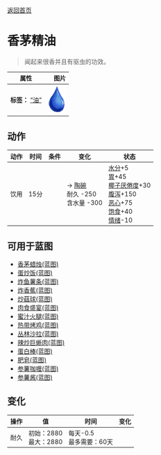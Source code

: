 [返回首页](index.md)  
# 香茅精油  
> 闻起来很香并且有驱虫的功效。  
  
  属性  |   图片   
 ----  |  ----:   
 **标签：**	[“油”](tag_Oil.md)  |  ![](Sprite/Thirst.png)   
  
## 动作  
动作  |  时间  |  条件  |  变化  |  状态  
----  |  ----  |  ----  |  ----  |  ----  
饮用  |  15分  |    |  → [陶碗](ClayBowl.md)<br>耐久  -250<br>含水量  -300<br>  |  [水分](Hydration.md)+5<br>[胃](Stomach.md)+45<br>[椰子<nobr>厌倦度</nobr>](SaturationCoconuts.md)+30<br>[腹泻](Diarrhoea.md)+150<br>[恶心](Nausea.md)+75<br>[饱食](Satiation.md)+40<br>[情绪](Morale.md)-10  
## 可用于蓝图  
- [香茅蜡烛(蓝图)](Bp_CandlesCitronella.md)  
- [蛋炒饭(蓝图)](Bp_EggFriedRice.md)  
- [炸鱼薯条(蓝图)](Bp_FishNChips.md)  
- [炸香蕉(蓝图)](Bp_FriedBananas.md)  
- [炒菇球(蓝图)](Bp_FriedPuffballs.md)  
- [肉食盛宴(蓝图)](Bp_HeartyFeast.md)  
- [蜜汁火腿(蓝图)](Bp_HoneyGlazedPork.md)  
- [热带烤鸡(蓝图)](Bp_IslandChicken.md)  
- [丛林沙拉(蓝图)](Bp_JungleSalad.md)  
- [辣炒巨蜥肉(蓝图)](Bp_LizardFry.md)  
- [蛋白棒(蓝图)](Bp_ProteinBar.md)  
- [肥皂(蓝图)](Bp_Soap.md)  
- [参薯咖喱(蓝图)](Bp_YamCurry.md)  
- [参薯酱(蓝图)](Bp_YamJam.md)  
  
  
## 变化  
操作  |  值  |  时间  |  变化  
----  |  ----  |  ----  |  ----  
耐久  |  初始：2880<br>最大：2880  |  每天-0.5<br>最多需要：60天  |    
